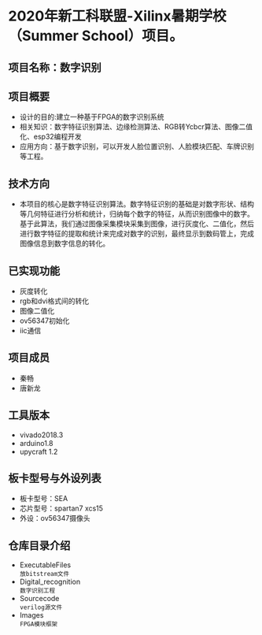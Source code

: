 # 2020年新工科联盟-Xilinx暑期学校（Summer School）项目。
## 项目名称：数字识别 
## 项目概要
* 设计的目的:建立一种基于FPGA的数字识别系统
* 相关知识：数字特征识别算法、边缘检测算法、RGB转Ycbcr算法、图像二值化、esp32编程开发
* 应用方向：基于数字识别，可以开发人脸位置识别、人脸模块匹配、车牌识别等工程。
## 技术方向
* 本项目的核心是数字特征识别算法。数字特征识别的基础是对数字形状、结构等几何特征进行分析和统计，归纳每个数字的特征，从而识别图像中的数字。基于此算法，我们通过图像采集模块采集到图像，进行灰度化、二值化，然后进行数字特征的提取和统计来完成对数字的识别，最终显示到数码管上，完成图像信息到数字信息的转化。
## 已实现功能
* 灰度转化  
* rgb和dvi格式间的转化  
* 图像二值化
* ov56347初始化
* iic通信
## 项目成员
* 秦畅
* 唐新龙
## 工具版本
* vivado2018.3
* arduino1.8
* upycraft 1.2
## 板卡型号与外设列表
* 板卡型号：SEA
* 芯片型号：spartan7 xcs15
* 外设：ov56347摄像头
## 仓库目录介绍
* ExecutableFiles  
     ` 放bitstream文件 ` 
* Digital_recognition  
     ` 数字识别工程 ` 
* Sourcecode  
     ` verilog源文件 ` 
* Images  
     ` FPGA模块框架 ` 
    
